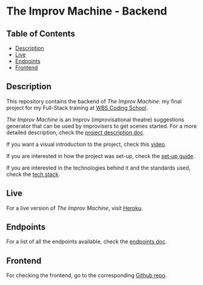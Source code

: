 # The Improv Machine - Backend

## Table of Contents

- [Description](#description)
- [Live](#live)
- [Endpoints](#endpoints)
- [Frontend](#frontend)

## Description

This repository contains the backend of _The Improv Machine_: my final project for my Full-Stack training at [WBS Coding School](https://www.wbscodingschool.com/).

_The Improv Machine_ is an Improv (improvisational theatre) suggestions generator that can be used by improvisers to get scenes started. For a more detailed description, check the [project description doc](./doc/projectdescription.md).

If you want a visual introduction to the project, check this [video](https://www.youtube.com/watch?v=93zvJeuVrD4).

If you are interested in how the project was set-up, check the [set-up guide](./doc/projectsetup.md).

If you are interested in the technologies behind it and the standards used, check the [tech stack](./doc/techstack.md).

## Live

For a live version of _The Improv Machine_, visit [Heroku](https://theimprovmachine.herokuapp.com).

## Endpoints

For a list of all the endpoints available, check the [endpoints doc](./doc/endpoints.md).

## Frontend

For checking the frontend, go to the corresponding [Github repo](https://github.com/vibueno/wbs_theimprovmachine_frontend).
